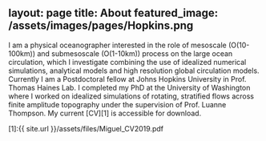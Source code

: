 layout: page
title: About
featured_image: /assets/images/pages/Hopkins.png
---

I am a physical oceanographer interested in the role of mesoscale (O(10-100km)) and submesoscale (O(1-10km)) process on the large ocean circulation, which I investigate combining the use of idealized numerical simulations, analytical models and high resolution global circulation models.
Currently I am a Postdoctoral fellow at Johns Hopkins University in Prof. Thomas Haines Lab. I completed my PhD at the University of Washington where I worked on idealized simulations of rotating, stratified flows across finite amplitude topography under the supervision of Prof. Luanne Thompson. My current [CV][1] is accessible for download.

[1]:{{ site.url }}/assets/files/Miguel_CV2019.pdf

